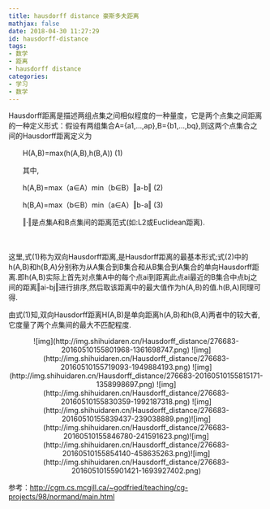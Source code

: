 ```yaml
---
title: hausdorff distance 豪斯多夫距离
mathjax: false
date: 2018-04-30 11:27:29
id: hausdorff-distance
tags: 
- 数学
- 距离
- hausdorff distance
categories: 
- 学习
- 数学
---
```


Hausdorff距离是描述两组点集之间相似程度的一种量度，它是两个点集之间距离的一种定义形式：假设有两组集合A={a1,…,ap},B={b1,…,bq},则这两个点集合之间的Hausdorff距离定义为

　　H(A,B)=max(h(A,B),h(B,A))                            (1)

　　其中,

　　h(A,B)=max（a∈A）min（b∈B）‖a-b‖     (2)

　　h(B,A)=max（b∈B）min（a∈A）‖b-a‖     (3)

　　‖·‖是点集A和B点集间的距离范式(如:L2或Euclidean距离).

　<!--- more --->

这里,式(1)称为双向Hausdorff距离,是Hausdorff距离的最基本形式;式(2)中的h(A,B)和h(B,A)分别称为从A集合到B集合和从B集合到A集合的单向Hausdorff距离.即h(A,B)实际上首先对点集A中的每个点ai到距离此点ai最近的B集合中点bj之间的距离‖ai-bj‖进行排序,然后取该距离中的最大值作为h(A,B)的值.h(B,A)同理可得.

由式(1)知,双向Hausdorff距离H(A,B)是单向距离h(A,B)和h(B,A)两者中的较大者,它度量了两个点集间的最大不匹配程度.

<center>
![img](http://img.shihuidaren.cn/Hausdorff_distance/276683-20160510155801968-1361698747.png) ![img](http://img.shihuidaren.cn/Hausdorff_distance/276683-20160510155719093-1949884193.png) ![img](http://img.shihuidaren.cn/Hausdorff_distance/276683-20160510155815171-1358998697.png) ![img](http://img.shihuidaren.cn/Hausdorff_distance/276683-20160510155830359-1992187318.png) ![img](http://img.shihuidaren.cn/Hausdorff_distance/276683-20160510155839437-239038889.png)![img](http://img.shihuidaren.cn/Hausdorff_distance/276683-20160510155846780-241591623.png)![img](http://img.shihuidaren.cn/Hausdorff_distance/276683-20160510155854140-458635263.png)![img](http://img.shihuidaren.cn/Hausdorff_distance/276683-20160510155901421-1693927402.png)
</center>


参考：http://cgm.cs.mcgill.ca/~godfried/teaching/cg-projects/98/normand/main.html